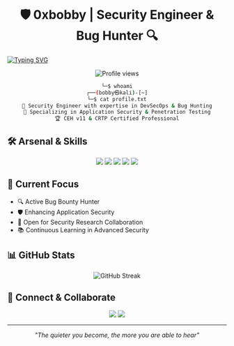 <h1 align="center">🛡️ 0xbobby | Security Engineer & Bug Hunter 🔍</h1>

[![Typing SVG](https://readme-typing-svg.herokuapp.com?font=Ubuntu&color=%2336BCF7&vCenter=true&height=35&lines=வாழ்க+தமிழ்,+வளர்க+தமிழ்!+;%F0%9F%94%90+Security+Engineer;%F0%9F%91%BE+DevSecOps+Specialist;%F0%9F%90%9B+Bug+Bounty+Hunter;%F0%9F%8F%86+CEH+v11+%26+CRTP+Certified)](https://git.io/typing-svg)

<p align="center">
  <img src="https://komarev.com/ghpvc/?username=Boopath1&label=Profile%20views&color=0e75b6&style=flat" alt="Profile views" />
</p>

<div align="center">
  
  ```bash
  └─$ whoami
  ┌──(bobby㉿kali)-[~]
  └─$ cat profile.txt
  🔐 Security Engineer with expertise in DevSecOps & Bug Hunting
  🎯 Specializing in Application Security & Penetration Testing
  🏆 CEH v11 & CRTP Certified Professional
  ```
  
</div>

## 🛠️ Arsenal & Skills  

<p align="center">
<img src="https://img.shields.io/badge/-Penetration%20Testing-black?style=for-the-badge&logo=kalilinux&logoColor=white" />
<img src="https://img.shields.io/badge/-VAPT-red?style=for-the-badge&logo=hackaday&logoColor=white" />
<img src="https://img.shields.io/badge/-DevSecOps-blue?style=for-the-badge&logo=azure-devops&logoColor=white" />
<img src="https://img.shields.io/badge/-Bug%20Bounty-green?style=for-the-badge&logo=hackthebox&logoColor=white" />
<img src="https://img.shields.io/badge/-Application%20Security-orange?style=for-the-badge&logo=firefox&logoColor=white" />
</p>

## 🎯 Current Focus
- 🔍 Active Bug Bounty Hunter
- 🛡️ Enhancing Application Security
- 🤝 Open for Security Research Collaboration
- 📚 Continuous Learning in Advanced Security

## 📊 GitHub Stats

<p align="center">
<img src="https://github-readme-streak-stats.herokuapp.com/?user=Boopath1&theme=dark" alt="GitHub Streak"/>
</p>

## 🤝 Connect & Collaborate

<p align="center">
<a href="https://www.linkedin.com/in/boopathi-s/" target="_blank"><img src="https://img.shields.io/badge/-LinkedIn-0077B5?style=for-the-badge&logo=linkedin&logoColor=white" /></a>
<a href="https://twitter.com/B0opathi"><img src="https://img.shields.io/badge/-Twitter-1DA1F2?style=for-the-badge&logo=twitter&logoColor=white" /></a>
</p>

---

<p align="center">
<i>"The quieter you become, the more you are able to hear"</i>
</p>
